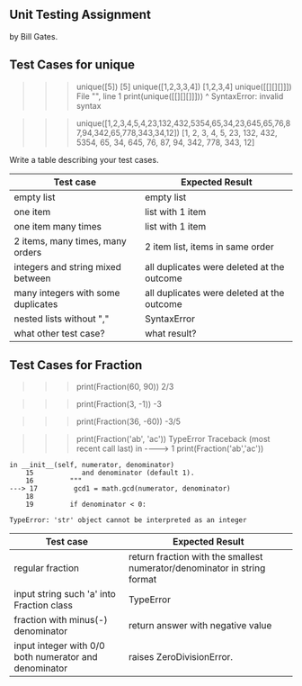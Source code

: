 ## Unit Testing Assignment

by Bill Gates.


## Test Cases for unique

>>> unique([5])
    [5]
>>> unique([1,2,3,3,4])
    [1,2,3,4]
>>> unique([[][][]]])
    File "", line 1
    print(unique([[][][]]]))
                     ^
SyntaxError: invalid syntax

>>> unique([1,2,3,4,5,4,23,132,432,5354,65,34,23,645,65,76,87,94,342,65,778,343,34,12])
    [1, 2, 3, 4, 5, 23, 132, 432, 5354, 65, 34, 645, 76, 87, 94, 342, 778, 343, 12]

Write a table describing your test cases.

| Test case              |  Expected Result    |
|------------------------|---------------------|
| empty list             |  empty list         |
| one item               |  list with 1 item   |
| one item many times    |  list with 1 item   |
| 2 items, many times, many orders | 2 item list, items in same order  |
| integers and string mixed between |  all duplicates were deleted at the outcome       |
| many integers with some duplicates  | all duplicates were deleted at the outcome   |
| nested lists without "," |  SyntaxError      |
| what other test case?  |  what result?       |


## Test Cases for Fraction

>>> print(Fraction(60, 90))
    2/3

>>> print(Fraction(3, -1))
    -3

>>> print(Fraction(36, -60))
    -3/5

>>> print(Fraction('ab', 'ac'))
        TypeError                                 Traceback (most recent call last)
    in 
    ----> 1 print(Fraction('ab','ac'))

    in __init__(self, numerator, denominator)
        15            and denominator (default 1).
        16         """
    ---> 17         gcd1 = math.gcd(numerator, denominator)
        18 
        19         if denominator < 0:

    TypeError: 'str' object cannot be interpreted as an integer

| Test case              |  Expected Result    |
|------------------------|---------------------|
| regular fraction         | return fraction with the smallest numerator/denominator in string format   |
| input string such 'a' into Fraction class      |  TypeError   |
| fraction with minus(-) denominator    |  return answer with negative value  |
| input integer with 0/0 both numerator and denominator |  raises ZeroDivisionError.    |